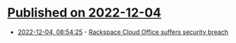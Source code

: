 # [Published on 2022-12-04](index.md)

* [2022-12-04, 08:54:25](https://news.ycombinator.com/item?id=33851863) - [Rackspace Cloud Office suffers security breach](https://doublepulsar.com/rackspace-cloud-office-suffers-security-breach-958e6c755d7f)

